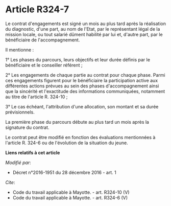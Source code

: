 # Article R324-7

Le contrat d'engagements est signé un mois au plus tard après la réalisation du diagnostic, d'une part, au nom de l'Etat, par
le représentant légal de la mission locale, ou tout salarié dûment habilité par lui et, d'autre part, par le bénéficiaire de
l'accompagnement. 

Il mentionne : 

1° Les phases du parcours, leurs objectifs et leur durée définis par le bénéficiaire et le conseiller référent ; 

2° Les engagements de chaque partie au contrat pour chaque phase. Parmi ces engagements figurent pour le bénéficiaire la
participation active aux différentes actions prévues au sein des phases d'accompagnement ainsi que la sincérité et
l'exactitude des informations communiquées, notamment au titre de l'article R. 324-10 ; 

3° Le cas échéant, l'attribution d'une allocation, son montant et sa durée prévisionnels. 

La première phase du parcours débute au plus tard un mois après la signature du contrat. 

Le contrat peut être modifié en fonction des évaluations mentionnées à l'article R. 324-6 ou de l'évolution de la situation
du jeune.

**Liens relatifs à cet article**

_Modifié par_:

  - Décret n°2016-1951 du 28 décembre 2016 - art. 1

_Cite_:

  - Code du travail applicable à Mayotte. - art. R324-10 (V)
  - Code du travail applicable à Mayotte. - art. R324-6 (V)
